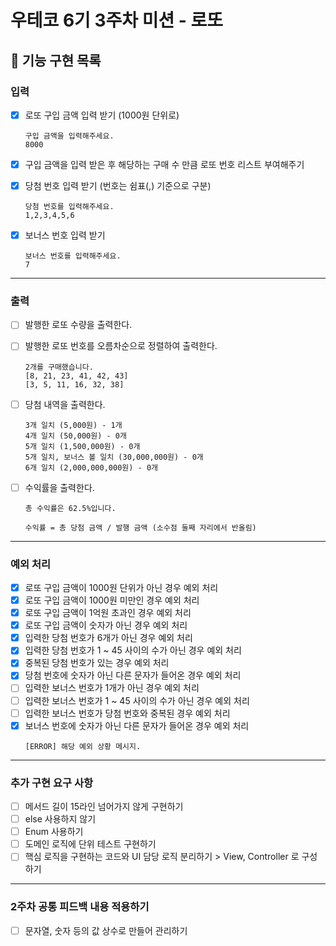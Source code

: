 # 우테코 6기 3주차 미션 - 로또

## 🚀 기능 구현 목록

### 입력
- [x] 로또 구입 금액 입력 받기 (1000원 단위로)
  ```
  구입 금액을 입력해주세요.
  8000  
  ```
- [x] 구입 금액을 입력 받은 후 해당하는 구매 수 만큼 로또 번호 리스트 부여해주기


- [x] 당첨 번호 입력 받기 (번호는 쉼표(,) 기준으로 구분)
  ```
  당첨 번호를 입력해주세요.
  1,2,3,4,5,6
  ```  
- [x] 보너스 번호 입력 받기
  ```
  보너스 번호를 입력해주세요.
  7
  ```
---

### 출력

- [ ] 발행한 로또 수량을 출력한다.
- [ ] 발행한 로또 번호를 오름차순으로 정렬하여 출력한다.

  ```
  2개를 구매했습니다.
  [8, 21, 23, 41, 42, 43] 
  [3, 5, 11, 16, 32, 38]
  ```
- [ ] 당첨 내역을 출력한다.

  ```
  3개 일치 (5,000원) - 1개
  4개 일치 (50,000원) - 0개
  5개 일치 (1,500,000원) - 0개
  5개 일치, 보너스 볼 일치 (30,000,000원) - 0개
  6개 일치 (2,000,000,000원) - 0개
  ```

- [ ] 수익률을 출력한다.
  ```
  총 수익률은 62.5%입니다.
  
  수익률 = 총 당첨 금액 / 발행 금액 (소수점 둘째 자리에서 반올림)
  ```

---

### 예외 처리
- [x] 로또 구입 금액이 1000원 단위가 아닌 경우 예외 처리
- [x] 로또 구입 금액이 1000원 미만인 경우 예외 처리
- [x] 로또 구입 금액이 1억원 초과인 경우 예외 처리
- [x] 로또 구입 금액이 숫자가 아닌 경우 예외 처리
- [x] 입력한 당첨 번호가 6개가 아닌 경우 예외 처리
- [x] 입력한 당첨 번호가 1 ~ 45 사이의 수가 아닌 경우 예외 처리
- [x] 중복된 당첨 번호가 있는 경우 예외 처리
- [x] 당첨 번호에 숫자가 아닌 다른 문자가 들어온 경우 예외 처리
- [ ] 입력한 보너스 번호가 1개가 아닌 경우 예외 처리
- [ ] 입력한 보너스 번호가 1 ~ 45 사이의 수가 아닌 경우 예외 처리
- [ ] 입력한 보너스 번호가 당첨 번호와 중복된 경우 예외 처리
- [x] 보너스 번호에 숫자가 아닌 다른 문자가 들어온 경우 예외 처리
  ```
  [ERROR] 해당 예외 상황 메시지.
  ```

---


### 추가 구현 요구 사항
- [ ] 메서드 길이 15라인 넘어가지 않게 구현하기
- [ ] else 사용하지 않기
- [ ] Enum 사용하기
- [ ] 도메인 로직에 단위 테스트 구현하기
- [ ] 핵심 로직을 구현하는 코드와 UI 담당 로직 분리하기 > View, Controller 로 구성하기

---

### 2주차 공통 피드백 내용 적용하기
- [ ] 문자열, 숫자 등의 값 상수로 만들어 관리하기